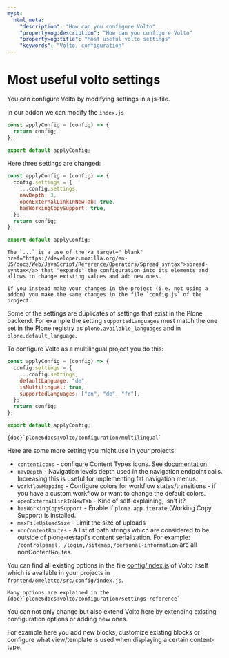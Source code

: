 ```yaml
---
myst:
  html_meta:
    "description": "How can you configure Volto"
    "property=og:description": "How can you configure Volto"
    "property=og:title": "Most useful volto settings"
    "keywords": "Volto, configuration"
---
```


# Most useful volto settings

You can configure Volto by modifying settings in a js-file.

In our addon we can modify the `index.js`

```js
const applyConfig = (config) => {
  return config;
};

export default applyConfig;
```

Here three settings are changed:

```js
const applyConfig = (config) => {
  config.settings = {
    ...config.settings,
    navDepth: 3,
    openExternalLinkInNewTab: true,
    hasWorkingCopySupport: true,
  };
  return config;
};

export default applyConfig;
```

```{note}
The `...` is a use of the <a target="_blank" href="https://developer.mozilla.org/en-US/docs/Web/JavaScript/Reference/Operators/Spread_syntax">spread-syntax</a> that "expands" the configuration into its elements and allows to change existing values and add new ones.
```

```{note}
If you instead make your changes in the project (i.e. not using a addon) you make the same changes in the file `config.js` of the project.
```

Some of the settings are duplicates of settings that exist in the Plone backend.
For example the setting `supportedLanguages` must match the one set in the Plone registry as `plone.available_languages` and in `plone.default_language`.

To configure Volto as a multilingual project you do this:

```js
const applyConfig = (config) => {
  config.settings = {
    ...config.settings,
    defaultLanguage: "de",
    isMultilingual: true,
    supportedLanguages: ["en", "de", "fr"],
  };
  return config;
};

export default applyConfig;
```

```{seealso}
{doc}`plone6docs:volto/configuration/multilingual`
```

Here are some more setting you might use in your projects:

- `contentIcons` - configure Content Types icons. See <a target="_blank" href="https://6.docs.plone.org/volto/configuration/settings-reference.html#term-contentIcons">documentation</a>.
- `navDepth` - Navigation levels depth used in the navigation endpoint calls. Increasing this is useful for implementing fat navigation menus.
- `workflowMapping` - Configure colors for workflow states/transitions - if you have a custom workflow or want to change the default colors.
- `openExternalLinkInNewTab` - Kind of self-explaining, isn't it?
- `hasWorkingCopySupport` - Enable if `plone.app.iterate` (Working Copy Support) is installed.
- `maxFileUploadSize` - Limit the size of uploads
- `nonContentRoutes` - A list of path strings which are considered to be outside of plone-restapi's content serialization. For example: `/controlpanel, /login,/sitemap,/personal-information` are all nonContentRoutes.

You can find all existing options in the file <a target="_blank" href="https://github.com/plone/volto/blob/main/packages/volto/src/config/index.js#L73">config/index.js</a> of Volto itself which is available in your projects in `frontend/omelette/src/config/index.js`.

```{seealso}
Many options are explained in the {doc}`plone6docs:volto/configuration/settings-reference`
```

You can not only change but also extend Volto here by extending existing configuration options or adding new ones.

For example here you add new blocks, customize existing blocks or configure what view/template is used when displaying a certain content-type.

